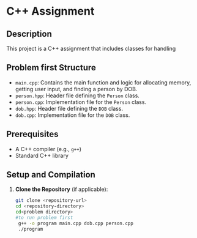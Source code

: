 # C++ Assignment

## Description

This project is a C++ assignment that includes classes for handling

## Problem first Structure

- `main.cpp`: Contains the main function and logic for allocating memory, getting user input, and finding a person by DOB.
- `person.hpp`: Header file defining the `Person` class.
- `person.cpp`: Implementation file for the `Person` class.
- `dob.hpp`: Header file defining the `DOB` class.
- `dob.cpp`: Implementation file for the `DOB` class.

## Prerequisites

- A C++ compiler (e.g., `g++`)
- Standard C++ library

## Setup and Compilation 

1. **Clone the Repository** (if applicable):

   ```bash
   git clone <repository-url>
   cd <repository-directory>
   cd<problem directory>
   #to run problem first 
    g++ -o program main.cpp dob.cpp person.cpp
    ./program
